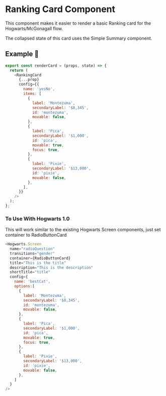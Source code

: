 # Ranking Card Component

This component makes it easier to render a basic Ranking card for the Hogwarts/McGonagall flow.

The collapsed state of this card uses the Simple Summary component.

## Example 🚀

```javascript
export const renderCard = (props, state) => {
  return (
    <RankingCard
      {...prop}
      config={{
        name: 'yesNo',
        items: [
          {
            label: 'Montezuma',
            secondaryLabel: '$8,345',
            id: 'montezuma',
            movable: false,
          },
          {
            label: 'Pica',
            secondaryLabel: '$1,000',
            id: 'pica',
            movable: true,
            focus: true,
          },
          {
            label: 'Pixie',
            secondaryLabel: '$13,000',
            id: 'pixie',
            movable: false,
          },
        ],
      }}
    />
  );
};
```

### To Use With Hogwarts 1.0

This will work similar to the existing Hogwarts Screen components, just set container to RadioButtonCard

```javascript
<Hogwarts.Screen
  name="radioQuestion"
  transitions="gender"
  container={RadioButtonCard}
  title="This is the title"
  description="This is the description"
  shortTitle="title"
  config={
    name: 'bestCat',
    options:[
      {
        label: 'Montezuma',
        secondaryLabel: '$8,345',
        id: 'montezuma',
        movable: false,
      },
      {
        label: 'Pica',
        secondaryLabel: '$1,000',
        id: 'pica',
        movable: true,
        focus: true,
      },
      {
        label: 'Pixie',
        secondaryLabel: '$13,000',
        id: 'pixie',
        movable: false,
      },
    ]
  }
/>
```
